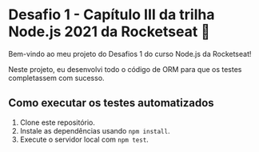 # Desafio 1 - Capítulo III da trilha Node.js 2021 da Rocketseat 🚀

Bem-vindo ao meu projeto do Desafios 1 do curso Node.js da Rocketseat!

Neste projeto, eu desenvolvi todo o código de ORM para que os testes completassem com sucesso.

## Como executar os testes automatizados

1. Clone este repositório.
2. Instale as dependências usando `npm install`.
3. Execute o servidor local com `npm test`.
